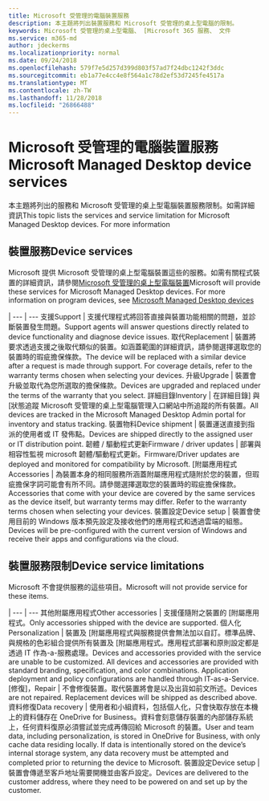 ```yaml
---
title: Microsoft 受管理的電腦裝置服務
description: 本主題將列出裝置服務和 Microsoft 受管理的桌上型電腦的限制。
keywords: Microsoft 受管理的桌上型電腦、 [Microsoft 365 服務、 文件
ms.service: m365-md
author: jdeckerms
ms.localizationpriority: normal
ms.date: 09/24/2018
ms.openlocfilehash: 579f7e5d257d399d803f57ad7f24dbc1242f3ddc
ms.sourcegitcommit: eb1a77e4cc4e8f564a1c78d2ef53d7245fe4517a
ms.translationtype: MT
ms.contentlocale: zh-TW
ms.lasthandoff: 11/28/2018
ms.locfileid: "26866488"
---
```

# <a name="microsoft-managed-desktop-device-services"></a><span data-ttu-id="9f665-104">Microsoft 受管理的電腦裝置服務</span><span class="sxs-lookup"><span data-stu-id="9f665-104">Microsoft Managed Desktop device services</span></span>

<span data-ttu-id="9f665-p101">本主題將列出的服務和 Microsoft 受管理的桌上型電腦裝置服務限制。如需詳細資訊</span><span class="sxs-lookup"><span data-stu-id="9f665-p101">This topic lists the services and service limitation for Microsoft Managed Desktop devices. For more information</span></span> 

## <a name="device-services"></a><span data-ttu-id="9f665-107">裝置服務</span><span class="sxs-lookup"><span data-stu-id="9f665-107">Device services</span></span>

<span data-ttu-id="9f665-p102">Microsoft 提供 Microsoft 受管理的桌上型電腦裝置這些的服務。如需有關程式裝置的詳細資訊，請參閱[Microsoft 受管理的桌上型電腦裝置](device-list.md)</span><span class="sxs-lookup"><span data-stu-id="9f665-p102">Microsoft will provide these services for Microsoft Managed Desktop devices. For more information on program devices, see [Microsoft Managed Desktop devices](device-list.md)</span></span>

 | 
 --- | ---
<span data-ttu-id="9f665-110">支援</span><span class="sxs-lookup"><span data-stu-id="9f665-110">Support</span></span> | <span data-ttu-id="9f665-111">支援代理程式將回答直接與裝置功能相關的問題，並診斷裝置發生問題。</span><span class="sxs-lookup"><span data-stu-id="9f665-111">Support agents will answer questions directly related to device functionality and diagnose device issues.</span></span>
<span data-ttu-id="9f665-112">取代</span><span class="sxs-lookup"><span data-stu-id="9f665-112">Replacement</span></span> | <span data-ttu-id="9f665-p103">裝置將要求透過支援之後取代類似的裝置。如涵蓋範圍的詳細資訊，請參閱選擇選取您的裝置時的瑕疵擔保條款。</span><span class="sxs-lookup"><span data-stu-id="9f665-p103">The device will be replaced with a similar device after a request is made through support. For coverage details, refer to the warranty terms chosen when selecting your devices.</span></span>
<span data-ttu-id="9f665-115">升級</span><span class="sxs-lookup"><span data-stu-id="9f665-115">Upgrade</span></span> | <span data-ttu-id="9f665-116">裝置會升級並取代為您所選取的擔保條款。</span><span class="sxs-lookup"><span data-stu-id="9f665-116">Devices are upgraded and replaced under the terms of the warranty that you select.</span></span>
<span data-ttu-id="9f665-117">詳細目錄</span><span class="sxs-lookup"><span data-stu-id="9f665-117">Inventory</span></span> | <span data-ttu-id="9f665-118">在詳細目錄] 與 [狀態追蹤 Microsoft 受管理的桌上型電腦管理入口網站中所追蹤的所有裝置。</span><span class="sxs-lookup"><span data-stu-id="9f665-118">All devices are tracked in the Microsoft Managed Desktop Admin portal for inventory and status tracking.</span></span>
<span data-ttu-id="9f665-119">裝置物料</span><span class="sxs-lookup"><span data-stu-id="9f665-119">Device shipment</span></span> |   <span data-ttu-id="9f665-120">裝置運送直接到指派的使用者或 IT 發佈點。</span><span class="sxs-lookup"><span data-stu-id="9f665-120">Devices are shipped directly to the assigned user or IT distribution point.</span></span>
<span data-ttu-id="9f665-121">韌體 / 驅動程式更新</span><span class="sxs-lookup"><span data-stu-id="9f665-121">Firmware / driver updates</span></span> | <span data-ttu-id="9f665-122">部署與相容性監視 microsoft 韌體/驅動程式更新。</span><span class="sxs-lookup"><span data-stu-id="9f665-122">Firmware/Driver updates are deployed and monitored for compatibility by Microsoft.</span></span> 
<span data-ttu-id="9f665-123">[附屬應用程式</span><span class="sxs-lookup"><span data-stu-id="9f665-123">Accessories</span></span> | <span data-ttu-id="9f665-p104">為裝置本身的相同服務所涵蓋附屬應用程式隨附於您的裝置，但瑕疵擔保字詞可能會有所不同。請參閱選擇選取您的裝置時的瑕疵擔保條款。</span><span class="sxs-lookup"><span data-stu-id="9f665-p104">Accessories that come with your device are covered by the same services as the device itself, but warranty terms may differ. Refer to the warranty terms chosen when selecting your devices.</span></span> 
<span data-ttu-id="9f665-126">裝置設定</span><span class="sxs-lookup"><span data-stu-id="9f665-126">Device setup</span></span>    | <span data-ttu-id="9f665-127">裝置會使用目前的 Windows 版本預先設定及接收他們的應用程式和透過雲端的組態。</span><span class="sxs-lookup"><span data-stu-id="9f665-127">Devices will be pre-configured with the current version of Windows and receive their apps and configurations via the cloud.</span></span> 

## <a name="device-service-limitations"></a><span data-ttu-id="9f665-128">裝置服務限制</span><span class="sxs-lookup"><span data-stu-id="9f665-128">Device service limitations</span></span>

<span data-ttu-id="9f665-129">Microsoft 不會提供服務的這些項目。</span><span class="sxs-lookup"><span data-stu-id="9f665-129">Microsoft will not provide service for these items.</span></span>

 | 
 --- | ---
<span data-ttu-id="9f665-130">其他附屬應用程式</span><span class="sxs-lookup"><span data-stu-id="9f665-130">Other accessories</span></span> | <span data-ttu-id="9f665-131">支援僅隨附之裝置的 [附屬應用程式。</span><span class="sxs-lookup"><span data-stu-id="9f665-131">Only accessories shipped with the device are supported.</span></span>
<span data-ttu-id="9f665-132">個人化</span><span class="sxs-lookup"><span data-stu-id="9f665-132">Personalization</span></span> | <span data-ttu-id="9f665-p105">裝置及 [附屬應用程式與服務提供會無法加以自訂。標準品牌、 與規格的色彩組合提供所有裝置及 [附屬應用程式。應用程式部署和原則設定都是透過 IT 作為-a-服務處理。</span><span class="sxs-lookup"><span data-stu-id="9f665-p105">Devices and accessories provided with the service are unable to be customized. All devices and accessories are provided with standard branding, specification, and color combinations. Application deployment and policy configurations are handled through IT-as-a-Service.</span></span>
<span data-ttu-id="9f665-136">[修復]，</span><span class="sxs-lookup"><span data-stu-id="9f665-136">Repair</span></span> | <span data-ttu-id="9f665-p106">不會修復裝置。取代裝置將會是以及出貨如前文所述。</span><span class="sxs-lookup"><span data-stu-id="9f665-p106">Devices are not repaired. Replacement devices will be shipped as described above.</span></span>
<span data-ttu-id="9f665-139">資料修復</span><span class="sxs-lookup"><span data-stu-id="9f665-139">Data recovery</span></span> | <span data-ttu-id="9f665-p107">使用者和小組資料，包括個人化，只會快取存放在本機上的資料儲存在 OneDrive for Business。資料會刻意儲存裝置的內部儲存系統上，任何資料復原必須嘗試並完成再傳回給 Microsoft 的裝置。</span><span class="sxs-lookup"><span data-stu-id="9f665-p107">User and team data, including personalization, is stored in OneDrive for Business, with only cache data residing locally. If data is intentionally stored on the device’s internal storage system, any data recovery must be attempted and completed prior to returning the device to Microsoft.</span></span>
<span data-ttu-id="9f665-142">裝置設定</span><span class="sxs-lookup"><span data-stu-id="9f665-142">Device setup</span></span> | <span data-ttu-id="9f665-143">裝置會傳遞至客戶地址需要開機並由客戶設定。</span><span class="sxs-lookup"><span data-stu-id="9f665-143">Devices are delivered to the customer address, where they need to be powered on and set up by the customer.</span></span>
